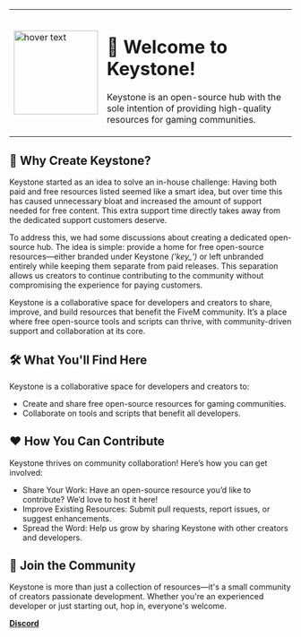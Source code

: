 <table>
  <tr>
    <td>
      <img src="https://github.com/user-attachments/assets/5d0d51bf-a308-46d8-9476-fbd620af4c48" width="150" title="hover text">
    </td>
    <td>
      <h1>🌟 Welcome to Keystone!</h1>
      <p>Keystone is an open-source hub with the sole intention of providing high-quality resources for gaming communities. </p>
    </td>
  </tr>
</table>

## 🚀 Why Create Keystone?

Keystone started as an idea to solve an in-house challenge: 
Having both paid and free resources listed seemed like a smart idea, but over time this has caused unnecessary bloat and increased the amount of support needed for free content. 
This extra support time directly takes away from the dedicated support customers deserve.

To address this, we had some discussions about creating a dedicated open-source hub. 
The idea is simple: provide a home for free open-source resources—either branded under Keystone *('key_')* or left unbranded entirely while keeping them separate from paid releases.
This separation allows us creators to continue contributing to the community without compromising the experience for paying customers.

Keystone is a collaborative space for developers and creators to share, improve, and build resources that benefit the FiveM community. 
It’s a place where free open-source tools and scripts can thrive, with community-driven support and collaboration at its core.

## 🛠️ What You'll Find Here

Keystone is a collaborative space for developers and creators to:

- Create and share free open-source resources for gaming communities.
- Collaborate on tools and scripts that benefit all developers.

## ❤️ How You Can Contribute

Keystone thrives on community collaboration! Here’s how you can get involved:

- Share Your Work: Have an open-source resource you’d like to contribute? We’d love to host it here!
- Improve Existing Resources: Submit pull requests, report issues, or suggest enhancements.
- Spread the Word: Help us grow by sharing Keystone with other creators and developers.

## 🤝 Join the Community

Keystone is more than just a collection of resources—it's a small community of creators passionate development. 
Whether you're an experienced developer or just starting out, hop in, everyone's welcome.

**[Discord](https://discord.gg/SjNhQV2YeN)**
